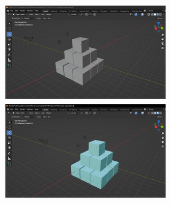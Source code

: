 
![Captura](https://github.com/osvalwithw/2023_B_Simulacion_por_computadora_Jesus_Macias/blob/main/Practica%2001.%20-%20Piramide%20de%20cubos/Captura01.PNG)

![Captura](https://github.com/osvalwithw/2023_B_Simulacion_por_computadora_Jesus_Macias/blob/main/Practica%2001.%20-%20Piramide%20de%20cubos/Captura02.PNG)
